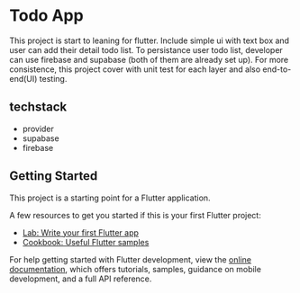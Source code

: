 # Todo App

This project is start to leaning for flutter. Include simple ui with text box and user can add their detail todo list. To persistance user todo list, developer can use firebase and supabase (both of them are already set up).
For more consistence, this project cover with unit test for each layer and also end-to-end(UI) testing.

## techstack
  
  - provider
  - supabase
  - firebase
  
## Getting Started

This project is a starting point for a Flutter application.

A few resources to get you started if this is your first Flutter project:

- [Lab: Write your first Flutter app](https://docs.flutter.dev/get-started/codelab)
- [Cookbook: Useful Flutter samples](https://docs.flutter.dev/cookbook)

For help getting started with Flutter development, view the
[online documentation](https://docs.flutter.dev/), which offers tutorials,
samples, guidance on mobile development, and a full API reference.
